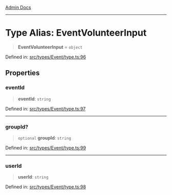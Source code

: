 [Admin Docs](/)

***

# Type Alias: EventVolunteerInput

> **EventVolunteerInput** = `object`

Defined in: [src/types/Event/type.ts:96](https://github.com/PalisadoesFoundation/talawa-admin/blob/main/src/types/Event/type.ts#L96)

## Properties

### eventId

> **eventId**: `string`

Defined in: [src/types/Event/type.ts:97](https://github.com/PalisadoesFoundation/talawa-admin/blob/main/src/types/Event/type.ts#L97)

***

### groupId?

> `optional` **groupId**: `string`

Defined in: [src/types/Event/type.ts:99](https://github.com/PalisadoesFoundation/talawa-admin/blob/main/src/types/Event/type.ts#L99)

***

### userId

> **userId**: `string`

Defined in: [src/types/Event/type.ts:98](https://github.com/PalisadoesFoundation/talawa-admin/blob/main/src/types/Event/type.ts#L98)
